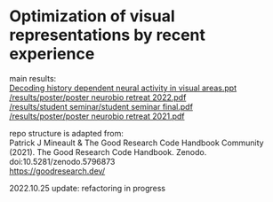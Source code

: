 # Optimization of visual representations by recent experience

main results:  
[Decoding history dependent neural activity in visual areas.ppt](https://docs.google.com/presentation/d/1PZvVA3_MYgnJ2v66bIFv9w3ss1ItqlKIM-0LZMmWxiQ/edit?usp=sharing)  
[/results/poster/poster neurobio retreat 2022.pdf](https://github.com/lanluo9/inter/blob/9fe485964d835c5011d88248cfd7a0a942c51848/results/poster%202022/poster%202022%20Lan.pdf)  
[/results/student seminar/student seminar final.pdf](https://github.com/lanluo9/inter/blob/4cfd5f89c713439b94803b5e078b1dff518a8834/results/student%20seminar/student%20seminar%20final.pdf)  
[/results/poster/poster neurobio retreat 2021.pdf](https://github.com/lanluo9/inter/blob/4cfd5f89c713439b94803b5e078b1dff518a8834/results/poster/poster%20neurobio%20retreat%202021.pdf)  

repo structure is adapted from:  
Patrick J Mineault & The Good Research Code Handbook Community (2021). The Good Research Code Handbook. Zenodo. doi:10.5281/zenodo.5796873  
https://goodresearch.dev/  

2022.10.25 update: refactoring in progress
